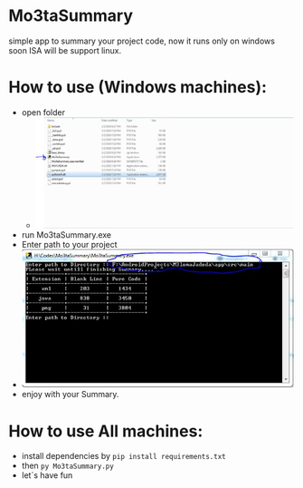 # Mo3taSummary
simple app to summary your project code, now it runs only on windows soon ISA will be support linux. 


# How to use (Windows machines): 
 - open folder 
    - ![](folder.JPG)
 - run Mo3taSummary.exe 
 - Enter path to your project
  - ![path plus result](run.JPG)
 - enjoy with your Summary.

# How to use All machines:
 - install dependencies by ``` pip install requirements.txt  ``` 
 - then ``` py Mo3taSummary.py  ```
 - let`s have fun

